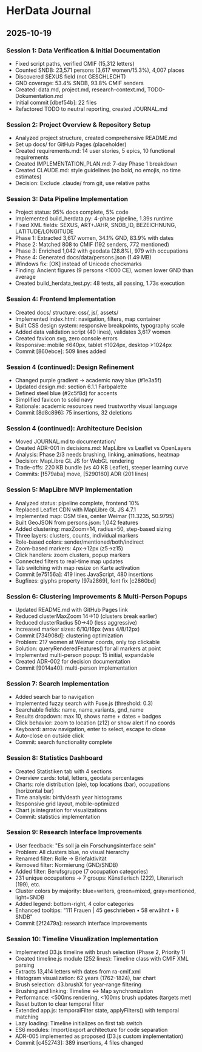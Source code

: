 # HerData Journal

## 2025-10-19

### Session 1: Data Verification & Initial Documentation
- Fixed script paths, verified CMIF (15,312 letters)
- Counted SNDB: 23,571 persons (3,617 women/15.3%), 4,007 places
- Discovered SEXUS field (not GESCHLECHT)
- GND coverage: 53.4% SNDB, 93.8% CMIF senders
- Created: data.md, project.md, research-context.md, TODO-Dokumentation.md
- Initial commit [dbef54b]: 22 files
- Refactored TODO to neutral reporting, created JOURNAL.md

### Session 2: Project Overview & Repository Setup  
- Analyzed project structure, created comprehensive README.md
- Set up docs/ for GitHub Pages (placeholder)
- Created requirements.md: 14 user stories, 5 epics, 10 functional requirements
- Created IMPLEMENTATION_PLAN.md: 7-day Phase 1 breakdown
- Created CLAUDE.md: style guidelines (no bold, no emojis, no time estimates)
- Decision: Exclude .claude/ from git, use relative paths

### Session 3: Data Pipeline Implementation
- Project status: 95% docs complete, 5% code
- Implemented build_herdata.py: 4-phase pipeline, 1.39s runtime
- Fixed XML fields: SEXUS, ART+JAHR, SNDB_ID, BEZEICHNUNG, LATITUDE/LONGITUDE
- Phase 1: Extracted 3,617 women, 34.1% GND, 83.9% with dates
- Phase 2: Matched 808 to CMIF (192 senders, 772 mentioned)
- Phase 3: Enriched 1,042 with geodata (28.8%), 979 with occupations
- Phase 4: Generated docs/data/persons.json (1.49 MB)
- Windows fix: [OK] instead of Unicode checkmarks
- Finding: Ancient figures (9 persons <1000 CE), women lower GND than average
- Created build_herdata_test.py: 48 tests, all passing, 1.73s execution

### Session 4: Frontend Implementation
- Created docs/ structure: css/, js/, assets/
- Implemented index.html: navigation, filters, map container
- Built CSS design system: responsive breakpoints, typography scale
- Added data validation script (40 lines), validates 3,617 women
- Created favicon.svg, zero console errors
- Responsive: mobile ≤640px, tablet ≤1024px, desktop >1024px
- Commit [860ebce]: 509 lines added

### Session 4 (continued): Design Refinement
- Changed purple gradient → academic navy blue (#1e3a5f)
- Updated design.md: section 6.1.1 Farbpalette
- Defined steel blue (#2c5f8d) for accents
- Simplified favicon to solid navy
- Rationale: academic resources need trustworthy visual language
- Commit [8d8c896]: 75 insertions, 32 deletions

### Session 4 (continued): Architecture Decision
- Moved JOURNAL.md to documentation/
- Created ADR-001 in decisions.md: MapLibre vs Leaflet vs OpenLayers
- Analysis: Phase 2/3 needs brushing, linking, animations, heatmap
- Decision: MapLibre GL JS for WebGL rendering
- Trade-offs: 220 KB bundle (vs 40 KB Leaflet), steeper learning curve
- Commits: [f579aba] move, [5290160] ADR (201 lines)

### Session 5: MapLibre MVP Implementation
- Analyzed status: pipeline complete, frontend 10%
- Replaced Leaflet CDN with MapLibre GL JS 4.7.1
- Implemented map: OSM tiles, center Weimar (11.3235, 50.9795)
- Built GeoJSON from persons.json: 1,042 features
- Added clustering: maxZoom=14, radius=50, step-based sizing
- Three layers: clusters, counts, individual markers
- Role-based colors: sender/mentioned/both/indirect
- Zoom-based markers: 4px→12px (z5→z15)
- Click handlers: zoom clusters, popup markers
- Connected filters to real-time map updates
- Tab switching with map resize on Karte activation
- Commit [e75156a]: 419 lines JavaScript, 480 insertions
- Bugfixes: glyphs property [97a2869], font fix [c2860bd]

### Session 6: Clustering Improvements & Multi-Person Popups
- Updated README.md with GitHub Pages link
- Reduced clusterMaxZoom 14→10 (clusters break earlier)
- Reduced clusterRadius 50→40 (less aggressive)
- Increased marker sizes: 6/10/16px (was 4/8/12px)
- Commit [734908d]: clustering optimization
- Problem: 217 women at Weimar coords, only top clickable
- Solution: queryRenderedFeatures() for all markers at point
- Implemented multi-person popup: 15 initial, expandable
- Created ADR-002 for decision documentation
- Commit [9014a40]: multi-person implementation

### Session 7: Search Implementation
- Added search bar to navigation
- Implemented fuzzy search with Fuse.js (threshold: 0.3)
- Searchable fields: name, name_variants, gnd_name
- Results dropdown: max 10, shows name + dates + badges
- Click behavior: zoom to location (z12) or show alert if no coords
- Keyboard: arrow navigation, enter to select, escape to close
- Auto-close on outside click
- Commit: search functionality complete

### Session 8: Statistics Dashboard
- Created Statistiken tab with 4 sections
- Overview cards: total, letters, geodata percentages
- Charts: role distribution (pie), top locations (bar), occupations (horizontal bar)
- Time analysis: birth/death year histograms
- Responsive grid layout, mobile-optimized
- Chart.js integration for visualizations
- Commit: statistics implementation

### Session 9: Research Interface Improvements
- User feedback: "Es soll ja ein Forschungsinterface sein"
- Problem: All clusters blue, no visual hierarchy
- Renamed filter: Rolle → Briefaktivität
- Removed filter: Normierung (GND/SNDB)
- Added filter: Berufsgruppe (7 occupation categories)
- 231 unique occupations → 7 groups: Künstlerisch (222), Literarisch (199), etc.
- Cluster colors by majority: blue=writers, green=mixed, gray=mentioned, light=SNDB
- Added legend: bottom-right, 4 color categories
- Enhanced tooltips: "111 Frauen | 45 geschrieben • 58 erwähnt • 8 SNDB"
- Commit [2f2479a]: research interface improvements

### Session 10: Timeline Visualization Implementation
- Implemented D3.js timeline with brush selection (Phase 2, Priority 1)
- Created timeline.js module (252 lines): Timeline class with CMIF XML parsing
- Extracts 13,414 letters with dates from ra-cmif.xml
- Histogram visualization: 62 years (1762-1824), bar chart
- Brush selection: d3.brushX for year-range filtering
- Brushing and linking: Timeline ↔ Map synchronization
- Performance: <500ms rendering, <100ms brush updates (targets met)
- Reset button to clear temporal filter
- Extended app.js: temporalFilter state, applyFilters() with temporal matching
- Lazy loading: Timeline initializes on first tab switch
- ES6 modules: Import/export architecture for code separation
- ADR-005 implemented as proposed (D3.js custom implementation)
- Commit [c452743]: 389 insertions, 4 files changed